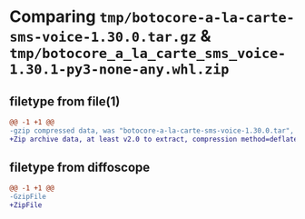 # Comparing `tmp/botocore-a-la-carte-sms-voice-1.30.0.tar.gz` & `tmp/botocore_a_la_carte_sms_voice-1.30.1-py3-none-any.whl.zip`

## filetype from file(1)

```diff
@@ -1 +1 @@
-gzip compressed data, was "botocore-a-la-carte-sms-voice-1.30.0.tar", last modified: Tue Jul  4 01:44:56 2023, max compression
+Zip archive data, at least v2.0 to extract, compression method=deflate
```

## filetype from diffoscope

```diff
@@ -1 +1 @@
-GzipFile
+ZipFile
```

